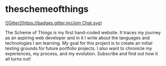theschemeofthings
=================
[![Gitter](https://badges.gitter.im/Join Chat.svg)](https://gitter.im/jwdomingo/theschemeofthings?utm_source=badge&utm_medium=badge&utm_campaign=pr-badge&utm_content=badge)

The Scheme of Things is my first hand-coded website.
It traces my journey as an aspiring web developer and in it I write about the languages and technologies I am learning.
My goal for this project is to create an initial testing grounds for future portfolio projects.
I also want to chronicle my experiences, my process, and my evolution. Subscribe and find out how it all turns out!
